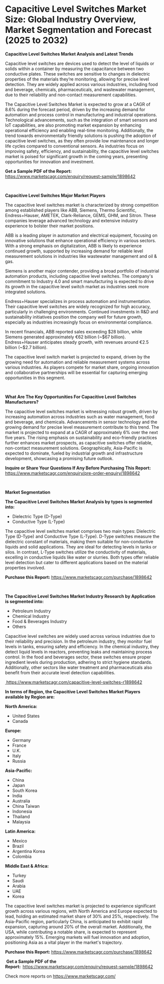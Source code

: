 <p><h1>Capacitive Level Switches Market Size: Global Industry Overview, Market Segmentation and Forecast (2025 to 2032)</h1></p><p><strong>Capacitive Level Switches Market Analysis and Latest Trends</strong></p>
<p><p>Capacitive level switches are devices used to detect the level of liquids or solids within a container by measuring the capacitance between two conductive plates. These switches are sensitive to changes in dielectric properties of the materials they’re monitoring, allowing for precise level detection. They are widely applied across various industries, including food and beverage, chemicals, pharmaceuticals, and wastewater management, due to their reliability and non-contact measurement capabilities.</p><p>The Capacitive Level Switches Market is expected to grow at a CAGR of 8.6% during the forecast period, driven by the increasing demand for automation and process control in manufacturing and industrial operations. Technological advancements, such as the integration of smart sensors and IoT capabilities, are also promoting market expansion by enhancing operational efficiency and enabling real-time monitoring. Additionally, the trend towards environmentally friendly solutions is pushing the adoption of capacitive level switches, as they often provide low maintenance and longer life cycles compared to conventional sensors. As industries focus on improving safety, efficiency, and sustainability, the capacitive level switches market is poised for significant growth in the coming years, presenting opportunities for innovation and investment.</p></p>
<p><strong>Get a Sample PDF of the Report:&nbsp;</strong> <a href="https://www.marketscagr.com/enquiry/request-sample/1898642?utm_campaign=2235&utm_medium=2&utm_source=Github&utm_content=ia&utm_term=16022025&utm_id=capacitive-level-switches">https://www.marketscagr.com/enquiry/request-sample/1898642</a></p>
<p>&nbsp;</p>
<p><strong>Capacitive Level Switches Major Market Players</strong></p>
<p><p>The capacitive level switches market is characterized by strong competition among established players like ABB, Siemens, Thermo Scientific, Endress+Hauser, AMETEK, Clark-Reliance, GEMS, GHM, and Sitron. These companies leverage advanced technology and extensive industry experience to bolster their market positions.</p><p>ABB is a leading player in automation and electrical equipment, focusing on innovative solutions that enhance operational efficiency in various sectors. With a strong emphasis on digitalization, ABB is likely to experience continued growth, supported by increasing demand for reliable level measurement solutions in industries like wastewater management and oil & gas.</p><p>Siemens is another major contender, providing a broad portfolio of industrial automation products, including capacitive level switches. The company's commitment to Industry 4.0 and smart manufacturing is expected to drive its growth in the capacitive level switch market as industries seek more integrated solutions.</p><p>Endress+Hauser specializes in process automation and instrumentation. Their capacitive level switches are widely recognized for high accuracy, particularly in challenging environments. Continued investments in R&D and sustainability initiatives position the company well for future growth, especially as industries increasingly focus on environmental compliance.</p><p>In recent financials, ABB reported sales exceeding $28 billion, while Siemens generated approximately €62 billion (~$67 billion). Endress+Hauser anticipates steady growth, with revenues around €2.5 billion (~$2.7 billion). </p><p>The capacitive level switch market is projected to expand, driven by the growing need for automation and reliable measurement systems across various industries. As players compete for market share, ongoing innovation and collaborative partnerships will be essential for capturing emerging opportunities in this segment.</p></p>
<p>&nbsp;</p>
<p><strong>What Are The Key Opportunities For Capacitive Level Switches Manufacturers?</strong></p>
<p><p>The capacitive level switches market is witnessing robust growth, driven by increasing automation across industries such as water management, food and beverage, and chemicals. Advancements in sensor technology and the growing demand for precise level measurement contribute to this trend. The market is projected to expand at a CAGR of approximately 6% over the next five years. The rising emphasis on sustainability and eco-friendly practices further enhances market prospects, as capacitive switches offer reliable, non-contact measurement solutions. Geographically, Asia-Pacific is expected to dominate, fueled by industrial growth and infrastructure development, showcasing a promising future outlook.</p></p>
<p><strong>Inquire or Share Your Questions If Any Before Purchasing This Report:</strong> <a href="https://www.marketscagr.com/enquiry/pre-order-enquiry/1898642?utm_campaign=2235&utm_medium=2&utm_source=Github&utm_content=ia&utm_term=16022025&utm_id=capacitive-level-switches">https://www.marketscagr.com/enquiry/pre-order-enquiry/1898642</a></p>
<p>&nbsp;</p>
<p><strong>Market Segmentation</strong></p>
<p><strong>The Capacitive Level Switches Market Analysis by types is segmented into:</strong></p>
<p><ul><li>Dielectric Type (D-Type)</li><li>Conductive Type (L-Type)</li></ul></p>
<p><p>The capacitive level switches market comprises two main types: Dielectric Type (D-Type) and Conductive Type (L-Type). D-Type switches measure the dielectric constant of materials, making them suitable for non-conductive liquids and solid applications. They are ideal for detecting levels in tanks or silos. In contrast, L-Type switches utilize the conductivity of materials, excelling in conductive liquids like water or slurries. Both types offer reliable level detection but cater to different applications based on the material properties involved.</p></p>
<p><strong>Purchase this Report:&nbsp;</strong><a href="https://www.marketscagr.com/purchase/1898642?utm_campaign=2235&utm_medium=2&utm_source=Github&utm_content=ia&utm_term=16022025&utm_id=capacitive-level-switches">https://www.marketscagr.com/purchase/1898642</a></p>
<p>&nbsp;</p>
<p><strong>The Capacitive Level Switches Market Industry Research by Application is segmented into:</strong></p>
<p><ul><li>Petroleum Industry</li><li>Chemical Industry</li><li>Food & Beverages Industry</li><li>Others</li></ul></p>
<p><p>Capacitive level switches are widely used across various industries due to their reliability and precision. In the petroleum industry, they monitor fuel levels in tanks, ensuring safety and efficiency. In the chemical industry, they detect liquid levels in reactors, preventing leaks and maintaining process control. In the food and beverages sector, these switches ensure proper ingredient levels during production, adhering to strict hygiene standards. Additionally, other sectors like water treatment and pharmaceuticals also benefit from their accurate level detection capabilities.</p></p>
<p><a href="https://www.marketscagr.com/capacitive-level-switches-r1898642?utm_campaign=2235&utm_medium=2&utm_source=Github&utm_content=ia&utm_term=16022025&utm_id=capacitive-level-switches">&nbsp;https://www.marketscagr.com/capacitive-level-switches-r1898642</a></p>
<p><strong>In terms of Region, the Capacitive Level Switches Market Players available by Region are:</strong></p>
<p>
    <p> <strong> North America: </strong>
        <ul>
            <li>United States</li>
            <li>Canada</li>
        </ul>
        </p> 
    <p> <strong> Europe: </strong>
        <ul>
            <li>Germany</li>
            <li>France</li>
            <li>U.K.</li>
            <li>Italy</li>
            <li>Russia</li>
        </ul>
        </p> 
    <p> <strong> Asia-Pacific: </strong>
        <ul>
            <li>China</li>
            <li>Japan</li>
            <li>South Korea</li>
            <li>India</li>
            <li>Australia</li>
            <li>China Taiwan</li>
            <li>Indonesia</li>
            <li>Thailand</li>
            <li>Malaysia</li>
        </ul>
        </p> 
    <p> <strong> Latin America: </strong>
        <ul>
            <li>Mexico</li>
            <li>Brazil</li>
            <li>Argentina Korea</li>
            <li>Colombia</li>
        </ul>
        </p> 
    <p> <strong> Middle East & Africa: </strong>
        <ul>
            <li>Turkey</li>
            <li>Saudi</li>
            <li>Arabia</li>
            <li>UAE</li>
            <li>Korea</li>
        </ul>
    </p>
    </p>
<p><p>The capacitive level switches market is projected to experience significant growth across various regions, with North America and Europe expected to lead, holding an estimated market share of 30% and 25%, respectively. The Asia-Pacific region, particularly China, is anticipated to exhibit rapid expansion, capturing around 20% of the overall market. Additionally, the USA, while contributing a notable share, is expected to represent approximately 15%. Emerging markets will fuel innovation and adoption, positioning Asia as a vital player in the market's trajectory.</p></p>
<p><strong>Purchase this Report: </strong><a href="https://www.marketscagr.com/purchase/1898642?utm_campaign=2235&utm_medium=2&utm_source=Github&utm_content=ia&utm_term=16022025&utm_id=capacitive-level-switches">https://www.marketscagr.com/purchase/1898642</a></p>
<p>&nbsp;<strong>Get a Sample PDF of the Report:&nbsp;&nbsp;</strong><a href="https://www.marketscagr.com/enquiry/request-sample/1898642?utm_campaign=2235&utm_medium=2&utm_source=Github&utm_content=ia&utm_term=16022025&utm_id=capacitive-level-switches">https://www.marketscagr.com/enquiry/request-sample/1898642</a></p>
<p><strong></strong></p>
<p>Check more reports on <a href="https://www.marketscagr.com/?utm_campaign=2235&utm_medium=2&utm_source=Github&utm_content=ia&utm_term=16022025&utm_id=capacitive-level-switches">https://www.marketscagr.com/</a></p>